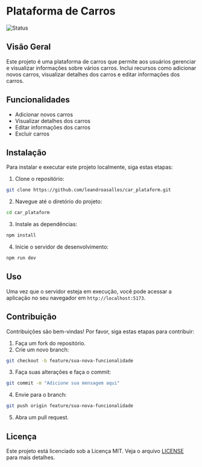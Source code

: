 # Plataforma de Carros

![Status](https://img.shields.io/badge/status-in%20development-yellow)

## Visão Geral

Este projeto é uma plataforma de carros que permite aos usuários gerenciar e visualizar informações sobre vários carros. Inclui recursos como adicionar novos carros, visualizar detalhes dos carros e editar informações dos carros.

## Funcionalidades

- Adicionar novos carros
- Visualizar detalhes dos carros
- Editar informações dos carros
- Excluir carros

## Instalação

Para instalar e executar este projeto localmente, siga estas etapas:

1. Clone o repositório:

```sh
git clone https://github.com/leandroasalles/car_plataform.git
```

2. Navegue até o diretório do projeto:

```sh
cd car_plataform
```

3. Instale as dependências:

```sh
npm install
```

4. Inicie o servidor de desenvolvimento:

```sh
npm run dev
```

## Uso

Uma vez que o servidor esteja em execução, você pode acessar a aplicação no seu navegador em `http://localhost:5173`.

## Contribuição

Contribuições são bem-vindas! Por favor, siga estas etapas para contribuir:

1. Faça um fork do repositório.
2. Crie um novo branch:

```sh
git checkout -b feature/sua-nova-funcionalidade
```

3. Faça suas alterações e faça o commit:

```sh
git commit -m "Adicione sua mensagem aqui"
```

4. Envie para o branch:

```sh
git push origin feature/sua-nova-funcionalidade
```

5. Abra um pull request.

## Licença

Este projeto está licenciado sob a Licença MIT. Veja o arquivo [LICENSE](LICENSE) para mais detalhes.
